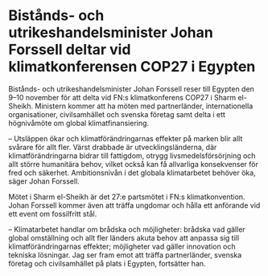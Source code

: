 # Bistånds- och utrikeshandelsminister Johan Forssell deltar vid klimatkonferensen COP27 i Egypten

Bistånds- och utrikeshandelsminister Johan Forssell reser till Egypten den 9–10 november för att delta vid FN:s klimatkonferens COP27 i Sharm el-Sheikh. Ministern kommer att ha möten med partnerländer, internationella organisationer, civilsamhället och svenska företag samt delta i ett högnivåmöte om global klimatfinansiering.

– Utsläppen ökar och klimatförändringarnas effekter på marken blir allt svårare för allt fler. Värst drabbade är utvecklingsländerna, där klimatförändringarna bidrar till fattigdom, otrygg livsmedelsförsörjning och allt större humanitära behov, vilket också kan få allvarliga konsekvenser för fred och säkerhet. Ambitionsnivån i det globala klimatarbetet behöver öka, säger Johan Forssell.

Mötet i Sharm el-Sheikh är det 27:e partsmötet i FN:s klimatkonvention. Johan Forssell kommer även att träffa ungdomar och hålla ett anförande vid ett event om fossilfritt stål.

– Klimatarbetet handlar om brådska och möjligheter: brådska vad gäller global omställning och allt fler länders akuta behov att anpassa sig till klimatförändringarnas effekter; möjligheter vad gäller innovation och tekniska lösningar. Jag ser fram emot att träffa partnerländer, svenska företag och civilsamhället på plats i Egypten, fortsätter han.
